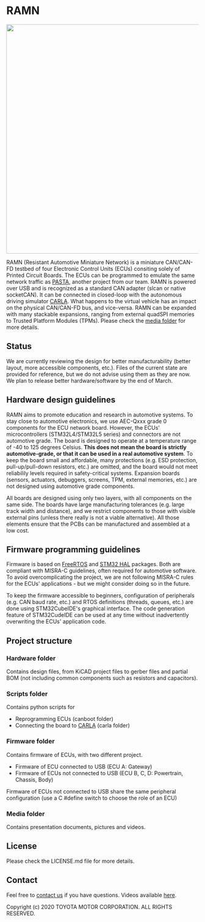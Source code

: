 # RAMN

<img src="https://github.com/ToyotaInfoTech/RAMN/blob/main/media/pictures/ramn_simple_setup.jpg?raw=true" width="600">

RAMN (Resistant Automotive Miniature Network) is a miniature CAN/CAN-FD testbed of four Electronic Control Units (ECUs) consiting solely of Printed Circuit Boards. The ECUs can be programmed to emulate the same network traffic as [PASTA](https://github.com/pasta-auto/PASTA1.0), another project from our team. RAMN is powered over USB and is recognized as a standard CAN adapter (slcan or native socketCAN). It can be connected in closed-loop with the autonomous driving simulator [CARLA](https://github.com/carla-simulator/carla). What happens to the virtual vehicle has an impact on the physical CAN/CAN-FD bus, and vice-versa. RAMN can be expanded with many stackable expansions, ranging from external quadSPI memories to Trusted Platform Modules (TPMs). Please check the [media folder](https://github.com/ToyotaInfoTech/RAMN/tree/main/media) for more details.

## Status
We are currently reviewing the design for better manufacturability (better layout, more accessible components, etc.). Files of the current state are provided for reference, but we do not advise using them as they are now.
We plan to release better hardware/software by the end of March.

## Hardware design guidelines
RAMN aims to promote education and research in automotive systems. To stay close to automotive electronics, we use AEC-Qxxx grade 0 components for the ECU network board. However, the ECUs' microcontrollers (STM32L4/STM32L5 series) and connectors are not automotive grade. The board is designed to operate at a temperature range of -40 to 125 degrees Celsius. **This does not mean the board is strictly automotive-grade, or that it can be used in a real automotive system**. To keep the board small and affordable, many protections (e.g. ESD protection, pull-up/pull-down resistors, etc.) are omitted, and the board would not meet reliabilily levels required in safety-critical systems. Expansion boards (sensors, actuators, debuggers, screens, TPM, external memories, etc.) are not designed using automotive grade components. 

All boards are designed using only two layers, with all components on the same side. The boards have large manufacturing tolerances (e.g. large track width and distance), and we restrict components to those with visible external pins (unless there really is not a viable alternative). All those elements ensure that the PCBs can be manufactured and assembled at a low cost.

## Firmware programming guidelines
Firmware is based on [FreeRTOS](https://www.freertos.org/) and [STM32 HAL](https://github.com/STMicroelectronics/STM32CubeL4) packages. Both are compliant with MISRA-C guidelines, often required for automotive software. To avoid overcomplicating the project, we are not following MISRA-C rules for the ECUs' applications - but we might consider doing so in the future.  

To keep the firmware accessible to beginners, configuration of peripherals (e.g. CAN baud rate, etc.) and RTOS definitions (threads, queues, etc.) are done using STM32CubeIDE's graphical interface. The code generation feature of STM32CudeIDE can be used at any time without inadvertently overwriting the ECUs' application code.

## Project structure
### Hardware folder
Contains design files, from KiCAD project files to gerber files and partial BOM (not including common components such as resistors and capacitors).

### Scripts folder
Contains python scripts for 
- Reprogramming ECUs (canboot folder)
- Connecting the board to [CARLA](https://github.com/carla-simulator/carla) (carla folder)

### Firmware folder
Contains firmware of ECUs, with two different project. 
- Firmware of ECU connected to USB (ECU A: Gateway)
- Firmware of ECUs not connected to USB (ECU B, C, D: Powertrain, Chassis, Body)

Firmware of ECUs not connected to USB share the same peripheral configuration (use a C \#define switch to choose the role of an ECU)

### Media folder
Contains presentation documents, pictures and videos.

## License
Please check the LICENSE.md file for more details. 

## Contact
Feel free to [contact us](mailto:camille.gay@toyota-tokyo.tech) if you have questions.
Videos available [here](https://twitter.com/ramn_auto).

Copyright (c) 2020 TOYOTA MOTOR CORPORATION. ALL RIGHTS RESERVED.
